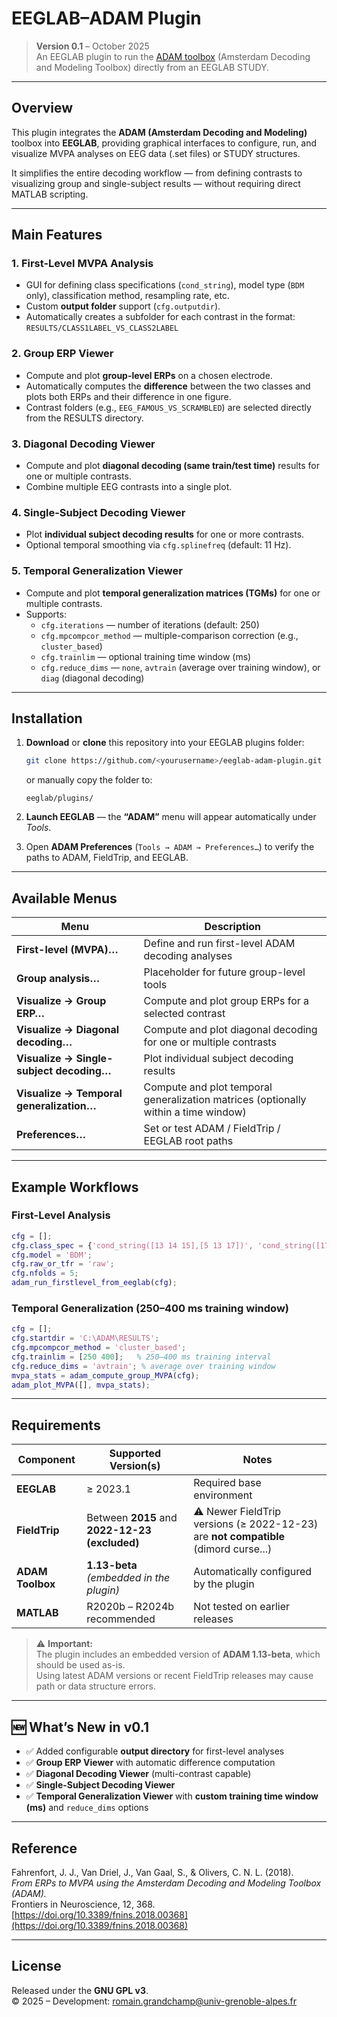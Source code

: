 # EEGLAB–ADAM Plugin

> **Version 0.1** – October 2025  
> An EEGLAB plugin to run the [ADAM toolbox](https://github.com/fahrenfort/ADAM) (Amsterdam Decoding and Modeling Toolbox) directly from an EEGLAB STUDY.

---

## Overview

This plugin integrates the **ADAM (Amsterdam Decoding and Modeling)** toolbox into **EEGLAB**, providing graphical interfaces to configure, run, and visualize MVPA analyses on EEG data (.set files) or STUDY structures.

It simplifies the entire decoding workflow — from defining contrasts to visualizing group and single-subject results — without requiring direct MATLAB scripting.

---

## Main Features

### 1. **First-Level MVPA Analysis**
- GUI for defining class specifications (`cond_string`), model type (`BDM` only), classification method, resampling rate, etc.
- Custom **output folder** support (`cfg.outputdir`).
- Automatically creates a subfolder for each contrast in the format:  
  `RESULTS/CLASS1LABEL_VS_CLASS2LABEL`

### 2. **Group ERP Viewer**
- Compute and plot **group-level ERPs** on a chosen electrode.
- Automatically computes the **difference** between the two classes and plots both ERPs and their difference in one figure.
- Contrast folders (e.g., `EEG_FAMOUS_VS_SCRAMBLED`) are selected directly from the RESULTS directory.

### 3. **Diagonal Decoding Viewer**
- Compute and plot **diagonal decoding (same train/test time)** results for one or multiple contrasts.
- Combine multiple EEG contrasts into a single plot.

### 4. **Single-Subject Decoding Viewer**
- Plot **individual subject decoding results** for one or more contrasts.
- Optional temporal smoothing via `cfg.splinefreq` (default: 11 Hz).

### 5. **Temporal Generalization Viewer**
- Compute and plot **temporal generalization matrices (TGMs)** for one or multiple contrasts.
- Supports:
  - `cfg.iterations` — number of iterations (default: 250)
  - `cfg.mpcompcor_method` — multiple-comparison correction (e.g., `cluster_based`)
  - `cfg.trainlim` — optional training time window (ms)
  - `cfg.reduce_dims` — `none`, `avtrain` (average over training window), or `diag` (diagonal decoding)

---

## Installation

1. **Download** or **clone** this repository into your EEGLAB plugins folder:
   ```bash
   git clone https://github.com/<yourusername>/eeglab-adam-plugin.git
   ```
   or manually copy the folder to:
   ```
   eeglab/plugins/
   ```

2. **Launch EEGLAB** — the **“ADAM”** menu will appear automatically under *Tools*.

3. Open **ADAM Preferences** (`Tools → ADAM → Preferences…`) to verify the paths to ADAM, FieldTrip, and EEGLAB.

---

## Available Menus

| Menu | Description |
|------|--------------|
| **First-level (MVPA)…** | Define and run first-level ADAM decoding analyses |
| **Group analysis…** | Placeholder for future group-level tools |
| **Visualize → Group ERP…** | Compute and plot group ERPs for a selected contrast |
| **Visualize → Diagonal decoding…** | Compute and plot diagonal decoding for one or multiple contrasts |
| **Visualize → Single-subject decoding…** | Plot individual subject decoding results |
| **Visualize → Temporal generalization…** | Compute and plot temporal generalization matrices (optionally within a time window) |
| **Preferences…** | Set or test ADAM / FieldTrip / EEGLAB root paths |

---

## Example Workflows

### First-Level Analysis
```matlab
cfg = [];
cfg.class_spec = {'cond_string([13 14 15],[5 13 17])', 'cond_string([17 18 19],[5 13 17])'};
cfg.model = 'BDM';
cfg.raw_or_tfr = 'raw';
cfg.nfolds = 5;
adam_run_firstlevel_from_eeglab(cfg);
```

### Temporal Generalization (250–400 ms training window)
```matlab
cfg = [];
cfg.startdir = 'C:\ADAM\RESULTS';
cfg.mpcompcor_method = 'cluster_based';
cfg.trainlim = [250 400];   % 250–400 ms training interval
cfg.reduce_dims = 'avtrain'; % average over training window
mvpa_stats = adam_compute_group_MVPA(cfg);
adam_plot_MVPA([], mvpa_stats);
```

---

## Requirements

| Component | Supported Version(s) | Notes |
|------------|----------------------|-------|
| **EEGLAB** | ≥ 2023.1 | Required base environment |
| **FieldTrip** | Between **2015** and **2022-12-23 (excluded)** | ⚠️ Newer FieldTrip versions (≥ 2022-12-23) are **not compatible** (dimord curse...)|
| **ADAM Toolbox** | **1.13-beta** *(embedded in the plugin)* | Automatically configured by the plugin |
| **MATLAB** | R2020b – R2024b recommended | Not tested on earlier releases |

> ⚠️ **Important:**  
> The plugin includes an embedded version of **ADAM 1.13-beta**, which should be used as-is.  
> Using latest ADAM versions or recent FieldTrip releases may cause path or data structure errors.

---

## 🆕 What’s New in v0.1

- ✅ Added configurable **output directory** for first-level analyses  
- ✅ **Group ERP Viewer** with automatic difference computation  
- ✅ **Diagonal Decoding Viewer** (multi-contrast capable)  
- ✅ **Single-Subject Decoding Viewer**  
- ✅ **Temporal Generalization Viewer** with **custom training time window (ms)** and `reduce_dims` options

---

## Reference

Fahrenfort, J. J., Van Driel, J., Van Gaal, S., & Olivers, C. N. L. (2018).  
*From ERPs to MVPA using the Amsterdam Decoding and Modeling Toolbox (ADAM).*  
Frontiers in Neuroscience, 12, 368.  
[https://doi.org/10.3389/fnins.2018.00368](https://doi.org/10.3389/fnins.2018.00368)

---

## License

Released under the **GNU GPL v3**.  
© 2025 – Development: romain.grandchamp@univ-grenoble-alpes.fr
